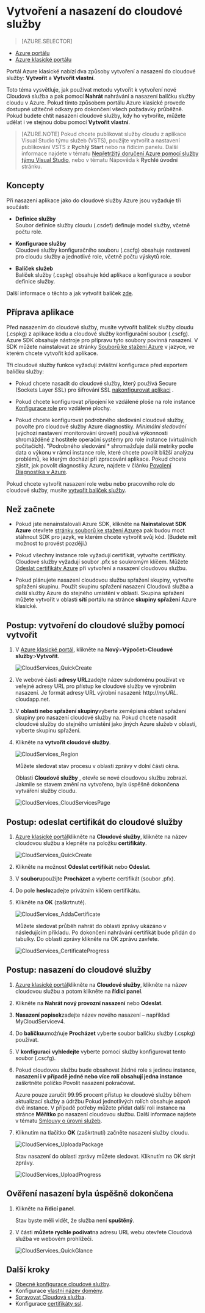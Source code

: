 <properties
    pageTitle="Vytvoření a nasazení do cloudové služby | Microsoft Azure"
    description="Naučte se vytvářet a publikovat do cloudové služby pomocí metody vytvořit v Azure."
    services="cloud-services"
    documentationCenter=""
    authors="Thraka"
    manager="timlt"
    editor=""/>

<tags
    ms.service="cloud-services"
    ms.workload="tbd"
    ms.tgt_pltfrm="na"
    ms.devlang="na"
    ms.topic="article"
    ms.date="09/06/2016"
    ms.author="adegeo"/>




# <a name="how-to-create-and-deploy-a-cloud-service"></a>Vytvoření a nasazení do cloudové služby

> [AZURE.SELECTOR]
- [Azure portálu](cloud-services-how-to-create-deploy-portal.md)
- [Azure klasické portálu](cloud-services-how-to-create-deploy.md)

Portál Azure klasické nabízí dva způsoby vytvoření a nasazení do cloudové služby: **Vytvořit** a **Vytvořit vlastní**.

Toto téma vysvětluje, jak používat metodu vytvořit k vytvoření nové Cloudová služba a pak pomocí **Nahrát** nahrávání a nasazení balíčku služby cloudu v Azure. Pokud tímto způsobem portálu Azure klasické provede dostupné užitečné odkazy pro dokončení všech požadavky průběžně. Pokud budete chtít nasazení cloudové služby, kdy ho vytvoříte, můžete udělat i ve stejnou dobu pomocí **Vytvořit vlastní**.

> [AZURE.NOTE] Pokud chcete publikovat služby cloudu z aplikace Visual Studio týmu služeb (VSTS), použijte vytvořit a nastavení publikování VSTS z **Rychlý Start** nebo na řídicím panelu. Další informace najdete v tématu [Nepřetržitý doručení Azure pomocí služby týmu Visual Studio][TFSTutorialForCloudService], nebo v tématu Nápověda k **Rychlé úvodní** stránku.

## <a name="concepts"></a>Koncepty
Při nasazení aplikace jako do cloudové služby Azure jsou vyžaduje tři součásti:

- **Definice služby**  
  Soubor definice služby cloudu (.csdef) definuje model služby, včetně počtu role.

- **Konfigurace služby**  
  Cloudové služby konfiguračního souboru (.cscfg) obsahuje nastavení pro cloudu služby a jednotlivé role, včetně počtu výskytů role.

- **Balíček služeb**  
  Balíček služby (.cspkg) obsahuje kód aplikace a konfigurace a soubor definice služby.
  
Další informace o těchto a jak vytvořit balíček [zde](cloud-services-model-and-package.md).

## <a name="prepare-your-app"></a>Příprava aplikace
Před nasazením do cloudové služby, musíte vytvořit balíček služby cloudu (.cspkg) z aplikace kódu a cloudové služby konfigurační soubor (.cscfg). Azure SDK obsahuje nástroje pro přípravu tyto soubory povinná nasazení. V SDK můžete nainstalovat ze stránky [Souborů ke stažení Azure](https://azure.microsoft.com/downloads/) v jazyce, ve kterém chcete vytvořit kód aplikace.

Tři cloudové služby funkce vyžadují zvláštní konfigurace před exportem balíčku služby:

- Pokud chcete nasadit do cloudové služby, který používá Secure (Sockets Layer SSL) pro šifrování SSL [nakonfigurovat aplikaci](cloud-services-configure-ssl-certificate.md#step-2-modify-the-service-definition-and-configuration-files) .

- Pokud chcete konfigurovat připojení ke vzdálené ploše na role instance [Konfigurace role](cloud-services-role-enable-remote-desktop.md) pro vzdálené plochy.

- Pokud chcete konfigurovat podrobného sledování cloudové služby, povolte pro cloudové služby Azure diagnostiky. *Minimální sledování* (výchozí nastavení monitorování úroveň) používá výkonnosti shromážděné z hostitele operační systémy pro role instance (virtuálních počítačích). "Podrobného sledování * shromažďuje další metriky podle data o výkonu v rámci instance role, které chcete povolit bližší analýzu problémů, ke kterým dochází při zpracování aplikace. Pokud chcete zjistit, jak povolit diagnostiky Azure, najdete v článku [Povolení Diagnostika v Azure](cloud-services-dotnet-diagnostics.md).

Pokud chcete vytvořit nasazení role webu nebo pracovního role do cloudové služby, musíte [vytvořit balíček služby](cloud-services-model-and-package.md#servicepackagecspkg).

## <a name="before-you-begin"></a>Než začnete

- Pokud jste nenainstalovali Azure SDK, klikněte na **Nainstalovat SDK Azure** otevřete [stránky souborů ke stažení Azure](https://azure.microsoft.com/downloads/)a pak budou moct stáhnout SDK pro jazyk, ve kterém chcete vytvořit svůj kód. (Budete mít možnost to provést později.)

- Pokud všechny instance role vyžadují certifikát, vytvořte certifikáty. Cloudové služby vyžadují soubor .pfx se soukromým klíčem. Můžete [Odeslat certifikáty Azure](cloud-services-configure-ssl-certificate.md#step-3-upload-a-certificate) při vytvoření a nasazení cloudovou službu.

- Pokud plánujete nasazení cloudovou službu spřažení skupiny, vytvořte spřažení skupinu. Použít skupinu spřažení nasazení Cloudová služba a další služby Azure do stejného umístění v oblasti. Skupina spřažení můžete vytvořit v oblasti **sítí** portálu na stránce **skupiny spřažení** Azure klasické.


## <a name="how-to-create-a-cloud-service-using-quick-create"></a>Postup: vytvoření do cloudové služby pomocí vytvořit

1. V [Azure klasické portál](http://manage.windowsazure.com/), klikněte na **Nový**>**Výpočet**>**Cloudové služby**>**Vytvořit**.

    ![CloudServices_QuickCreate](./media/cloud-services-how-to-create-deploy/CloudServices_QuickCreate.png)

2. Ve webové části **adresy URL**zadejte název subdoménu používat ve veřejné adresy URL pro přístup ke cloudové služby ve výrobním nasazení. Je formát adresy URL výrobní nasazení: http://*myURL*. cloudapp.net.

3. V **oblasti nebo spřažení skupiny**vyberte zeměpisná oblast spřažení skupiny pro nasazení cloudové služby na. Pokud chcete nasadit cloudové služby do stejného umístění jako jiných Azure služeb v oblasti, vyberte skupinu spřažení.

4. Klikněte na **vytvořit cloudové služby**.

    ![CloudServices_Region](./media/cloud-services-how-to-create-deploy/CloudServices_Regionlist.png)

    Můžete sledovat stav procesu v oblasti zprávy v dolní části okna.

    Oblasti **Cloudové služby** , otevře se nové cloudovou službu zobrazí. Jakmile se stavem změní na vytvořeno, byla úspěšně dokončena vytváření služby cloudu.

    ![CloudServices_CloudServicesPage](./media/cloud-services-how-to-create-deploy/CloudServices_CloudServicesPage.png)


## <a name="how-to-upload-a-certificate-for-a-cloud-service"></a>Postup: odeslat certifikát do cloudové služby

1. [Azure klasické portál](http://manage.windowsazure.com/)klikněte na **Cloudové služby**, klikněte na název cloudovou službu a klepněte na položku **certifikáty**.

    ![CloudServices_QuickCreate](./media/cloud-services-how-to-create-deploy/CloudServices_EmptyDashboard.png)


2. Klikněte na možnost **Odeslat certifikát** nebo **Odeslat**.

3. V **souboru**použijte **Procházet** a vyberte certifikát (soubor .pfx).

4. Do pole **heslo**zadejte privátním klíčem certifikátu.

5. Klikněte na **OK** (zaškrtnuté).

    ![CloudServices_AddaCertificate](./media/cloud-services-how-to-create-deploy/CloudServices_AddaCertificate.png)

    Můžete sledovat průběh nahrát do oblasti zprávy ukázáno v následujícím příkladu. Po dokončení nahrávání certifikát bude přidán do tabulky. Do oblasti zprávy klikněte na OK zprávu zavřete.

    ![CloudServices_CertificateProgress](./media/cloud-services-how-to-create-deploy/CloudServices_CertificateProgress.png)

## <a name="how-to-deploy-a-cloud-service"></a>Postup: nasazení do cloudové služby

1. [Azure klasické portál](http://manage.windowsazure.com/)klikněte na **Cloudové služby**, klikněte na název cloudovou službu a potom klikněte na **řídicí panel**.

2. Klikněte na **Nahrát nový provozní nasazení** nebo **Odeslat**.

3. **Nasazení popisek**zadejte název nového nasazení – například MyCloudServicev4.

3. Do **balíčku**umožňuje **Procházet** vyberte soubor balíčku služby (.cspkg) používat.

4. V **konfiguraci** **vyhledejte** vyberte pomocí služby konfigurovat tento soubor (.cscfg).

5. Pokud cloudovou službu bude obsahovat žádné role s jedinou instance, **nasazení i v případě jedné nebo více rolí obsahují jedna instance** zaškrtněte políčko Povolit nasazení pokračovat.

    Azure pouze zaručit 99.95 procent přístup ke cloudové služby během aktualizací služby a údržbu Pokud jednotlivých rolích obsahuje aspoň dvě instance. V případě potřeby můžete přidat další roli instance na stránce **Měřítko** po nasazení cloudovou službu. Další informace najdete v tématu [Smlouvy o úrovni služeb](https://azure.microsoft.com/support/legal/sla/).

6. Kliknutím na tlačítko **OK** (zaškrtnutí) začněte nasazení služby cloudu.

    ![CloudServices_UploadaPackage](./media/cloud-services-how-to-create-deploy/CloudServices_UploadaPackage.png)

    Stav nasazení do oblasti zprávy můžete sledovat. Kliknutím na OK skrýt zprávy.

    ![CloudServices_UploadProgress](./media/cloud-services-how-to-create-deploy/CloudServices_UploadProgress.png)

## <a name="verify-your-deployment-completed-successfully"></a>Ověření nasazení byla úspěšně dokončena

1. Klikněte na **řídicí panel**.

    Stav byste měli vidět, že služba není **spuštěný**.

2. V části **můžete rychle podívat**na adresu URL webu otevřete Cloudová služba ve webovém prohlížeči.

    ![CloudServices_QuickGlance](./media/cloud-services-how-to-create-deploy/CloudServices_QuickGlance.png)


[TFSTutorialForCloudService]: cloud-services-continuous-delivery-use-vso.md
 
## <a name="next-steps"></a>Další kroky

* [Obecné konfigurace cloudové služby](cloud-services-how-to-configure.md).
* Konfigurace [vlastní název domény](cloud-services-custom-domain-name.md).
* [Spravovat Cloudová služba](cloud-services-how-to-manage.md).
* Konfigurace [certifikáty ssl](cloud-services-configure-ssl-certificate.md).